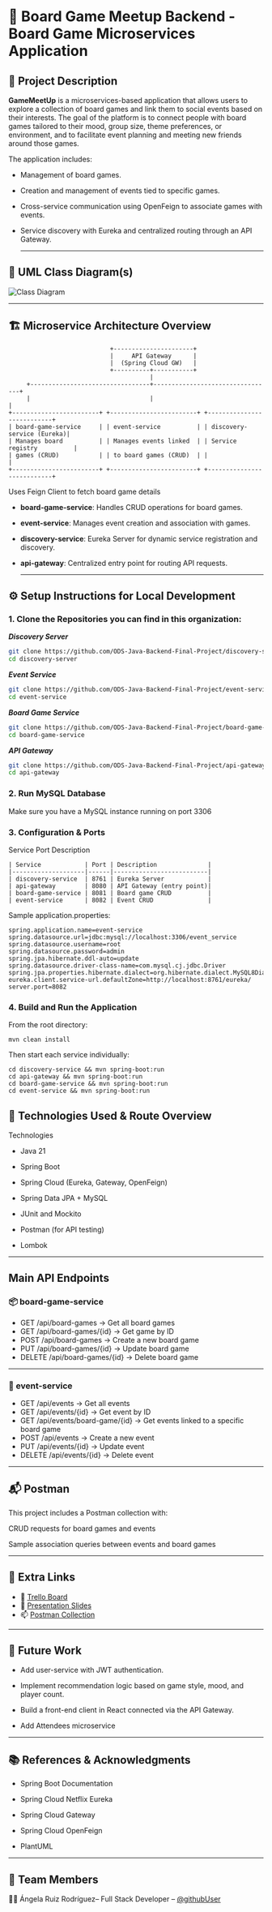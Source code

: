 # 🎲  Board Game Meetup Backend - Board Game Microservices Application

## 📝 Project Description

**GameMeetUp** is a microservices-based application that allows users to explore a collection of board games and link them to social events based on their interests. The goal of the platform is to connect people with board games tailored to their mood, group size, theme preferences, or environment, and to facilitate event planning and meeting new friends around those games.

The application includes:
- Management of board games.
- Creation and management of events tied to specific games.
- Cross-service communication using OpenFeign to associate games with events.
- Service discovery with Eureka and centralized routing through an API Gateway.

  ---

## 🧩 UML Class Diagram(s)

![Class Diagram](./image.png)

---

## 🏗️ Microservice Architecture Overview
```
                            +----------------------+
                            |     API Gateway      |
                            |  (Spring Cloud GW)   |
                            +----------+-----------+
                                       |
     +---------------------------------+---------------------------------+
     |                                 |                                 |
+------------------------+ +------------------------+ +---------------------------+
| board-game-service     | | event-service          | | discovery-service (Eureka)|
| Manages board          | | Manages events linked  | | Service registry          |
| games (CRUD)           | | to board games (CRUD)  | |                           |
+------------------------+ +------------------------+ +---------------------------+
```

Uses Feign Client to fetch board game details

- **board-game-service**: Handles CRUD operations for board games.
- **event-service**: Manages event creation and association with games.
- **discovery-service**: Eureka Server for dynamic service registration and discovery.
- **api-gateway**: Centralized entry point for routing API requests.

  ---

## ⚙️ Setup Instructions for Local Development

### 1. Clone the Repositories you can find in this organization:

***Discovery Server***
```bash
git clone https://github.com/ODS-Java-Backend-Final-Project/discovery-server.git
cd discovery-server
```

***Event Service***
```bash
git clone https://github.com/ODS-Java-Backend-Final-Project/event-service.git
cd event-service
```
***Board Game Service***
```bash
git clone https://github.com/ODS-Java-Backend-Final-Project/board-game-service.git
cd board-game-service
```

***API Gateway***
```bash
git clone https://github.com/ODS-Java-Backend-Final-Project/api-gateway.git
cd api-gateway
```

### 2. Run MySQL Database

Make sure you have a MySQL instance running on port 3306

### 3. Configuration & Ports
Service	Port	Description
```
| Service            | Port | Description              |
|--------------------|------|--------------------------|
| discovery-service  | 8761 | Eureka Server            |
| api-gateway        | 8080 | API Gateway (entry point)|
| board-game-service | 8081 | Board game CRUD          |
| event-service      | 8082 | Event CRUD               |
```
Sample application.properties:
``` 
spring.application.name=event-service
spring.datasource.url=jdbc:mysql://localhost:3306/event_service
spring.datasource.username=root
spring.datasource.password=admin
spring.jpa.hibernate.ddl-auto=update
spring.datasource.driver-class-name=com.mysql.cj.jdbc.Driver
spring.jpa.properties.hibernate.dialect=org.hibernate.dialect.MySQL8Dialect
eureka.client.service-url.defaultZone=http://localhost:8761/eureka/
server.port=8082
```
### 4. Build and Run the Application

From the root directory:

```mvn clean install ```

Then start each service individually:
```
cd discovery-service && mvn spring-boot:run
cd api-gateway && mvn spring-boot:run
cd board-game-service && mvn spring-boot:run
cd event-service && mvn spring-boot:run
```
## 🧪 Technologies Used & Route Overview
Technologies

- Java 21

- Spring Boot

- Spring Cloud (Eureka, Gateway, OpenFeign)

- Spring Data JPA + MySQL

- JUnit and Mockito

- Postman (for API testing)

- Lombok

---

## Main API Endpoints
### 📦 board-game-service

- GET    /api/board-games            → Get all board games
- GET    /api/board-games/{id}       → Get game by ID
- POST   /api/board-games            → Create a new board game
- PUT    /api/board-games/{id}       → Update board game
- DELETE /api/board-games/{id}       → Delete board game

---

### 🎉 event-service

- GET    /api/events                 → Get all events
- GET    /api/events/{id}            → Get event by ID
- GET    /api/events/board-game/{id} → Get events linked to a specific board game
- POST   /api/events                 → Create a new event
- PUT    /api/events/{id}            → Update event
- DELETE /api/events/{id}            → Delete event

---

## 📬 Postman

This project includes a Postman collection with:

CRUD requests for board games and events

Sample association queries between events and board games

---

## 🔗 Extra Links

- 📌 [Trello Board](https://trello.com/invite/b/682eed80f249d86099eefa49/ATTIe269e9e1b2238b0dd6024416451b4225C0838675/project2)
- 🎤 [Presentation Slides](https://www.canva.com/design/DAGooqFPV2U/dyBi_pP_eTb9yjQ62BTB_w/edit)
- 📫 [Postman Collection](https://craftshop.postman.co/workspace/My-Workspace~64247626-9b1b-40cf-82e4-df164e396f63/collection/39061244-2cab27db-c263-421d-9531-48807903fba6?action=share&creator=39061244)

---

## 🚀 Future Work

- Add user-service with JWT authentication.

- Implement recommendation logic based on game style, mood, and player count.

- Build a front-end client in React connected via the API Gateway.

- Add Attendees microservice

---
## 📚 References & Acknowledgments

- Spring Boot Documentation

- Spring Cloud Netflix Eureka

- Spring Cloud Gateway

- Spring Cloud OpenFeign

- PlantUML

---

## 👥 Team Members

👩‍💻 Ángela Ruiz Rodríguez– Full Stack Developer – [@githubUser](https://github.com/anruiz-r)
